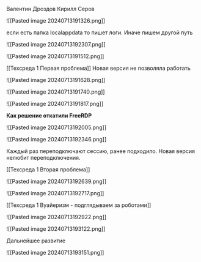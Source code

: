 Валентин Дроздов
Кирилл Серов 

![[Pasted image 20240713191326.png]]


если есть папка localappdata то пишет логи. Иначе пишем  другой путь

![[Pasted image 20240713192307.png]]




![[Pasted image 20240713191512.png]]

[[Техсреда 1 Первая проблема]]
Новая версия не позволяла работать

![[Pasted image 20240713191628.png]]


![[Pasted image 20240713191740.png]]


![[Pasted image 20240713191817.png]]



**Как решение откатили FreeRDP**


![[Pasted image 20240713192005.png]]



![[Pasted image 20240713192346.png]]

Каждый раз переподключают сессию, ранее подходило. Новая версия нелюбит переподключения.


[[Техсреда 1 Вторая проблема]]


![[Pasted image 20240713192639.png]]



![[Pasted image 20240713192717.png]]


[[Техсреда 1 Вуайеризм - подглядываем за роботами]]

![[Pasted image 20240713192922.png]]

![[Pasted image 20240713193122.png]]


Дальнейшее развитие

![[Pasted image 20240713193151.png]]





